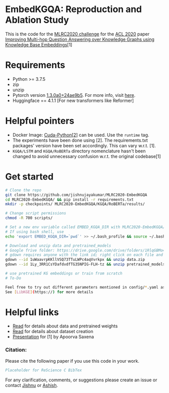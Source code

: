 # EmbedKGQA: Reproduction and Ablation Study 
This is the code for the [MLRC2020 challenge](https://paperswithcode.com/rc2020) for the [ACL 2020](https://acl2020.org/) paper [Improving Multi-hop Question Answering over Knowledge Graphs using Knowledge Base Embeddings](https://malllabiisc.github.io/publications/papers/final_embedkgqa.pdf)[1]

# Requirements
- Python >= 3.7.5
- zip
- unzip
- Pytorch version [1.3.0a0+24ae9b5](https://github.com/pytorch/pytorch/tree/24ae9b504094937fbc7c24012fbe5c601e024bcd). For more info, visit [here](https://docs.nvidia.com/deeplearning/frameworks/pytorch-release-notes/rel_19-10.html).
- Huggingface == 4.1.1 [For new transformers like Reformer]


# Helpful pointers
- Docker Image: [Cuda-Python[2]](https://hub.docker.com/r/qts8n/cuda-python/) can be used. Use the `runtime` tag.
- The experiments have been done using [2]. The requirements.txt packages' version have been set accordingly. This can vary w.r.t. [1].
- `KGQA/LSTM` and `KGQA/RoBERTa` directory nomenclature hasn't been changed to avoid unnecessary confusion w.r.t. the original codebase[1]

# Get started

```bash
# Clone the repo
git clone https://github.com/jishnujayakumar/MLRC2020-EmbedKGQA
cd MLRC2020-EmbedKGQA/ && pip install -r requirements.txt
mkdir -p checkpoints/ MLRC2020-EmbedKGQA/KGQA/RoBERTa/results/

# Change script permissions
chmod -R 700 scripts/

# Set a new env variable called EMBED_KGQA_DIR with MLRC2020-EmbedKGQA/ directory's absolute path as value
# If using bash shell, use 
echo 'export EMBED_KGQA_DIR=`pwd`' >> ~/.bash_profile && source ~/.bash_profile

# Download and unzip data and pretrained_models
# Google frive folder: https://drive.google.com/drive/folders/1RlqGBMo45lTmWz9MUPTq-0KcjSd3ujxc
# gdown requires anyone with the link id; right click on each file and get it 
gdown --id 1uWaavrpKKllVSQ73TTuLWPc4aqVvrkpx && unzip data.zip
gdown --id 1Ly_3RR1CsYDafdvdfTG35NPIG-FLH-tz && unzip pretrained_models.zip

# use pretrained KG embeddings or train from scratch
# To-Do

Feel free to try out different parameters mentioned in config/*.yaml as per your need.
See [LibKGE](https://) for more details
```

# Helpful links
- [Read](https://github.com/malllabiisc/EmbedKGQA#instructions) for details about data and pretrained weights 
- [Read](https://github.com/malllabiisc/EmbedKGQA#dataset-creation) for details about dataset creation
- [Presentation](https://slideslive.com/38929421/improving-multihop-question-answering-over-knowledge-graphs-using-knowledge-base-embeddings) for [1] by Apoorva Saxena


### Citation:
Please cite the following paper if you use this code in your work.

```bibtex
Placeholder for ReScience C BibTex
```

For any clarification, comments, or suggestions please create an issue or contact [Jishnu](https://jishnujayakumar.github.io/) or [Ashish](mailto:asardana@nvidia.com).
